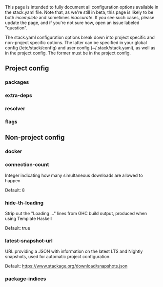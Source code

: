This page is intended to fully document all configuration options available in the stack.yaml file. Note that, as we're still in beta, this page is likely to be both *incomplete* and sometimes *inaccurate*. If you see such cases, please update the page, and if you're not sure how, open an issue labeled "question".

The stack.yaml configuration options break down into project specific and non-project specific options. The latter can be specified in your global config (/etc/stack/config) and user config (~/.stack/stack.yaml), as well as in the project config. The former must be in the project config.

## Project config

### packages

### extra-deps

### resolver

### flags

## Non-project config

### docker

### connection-count

Integer indicating how many simultaneous downloads are allowed to happen

Default: 8

### hide-th-loading

Strip out the "Loading ..." lines from GHC build output, produced when using Template Haskell

Default: true

### latest-snapshot-url

URL providing a JSON with information on the latest LTS and Nightly snapshots, used for automatic project configuration.

Default: https://www.stackage.org/download/snapshots.json

### package-indices